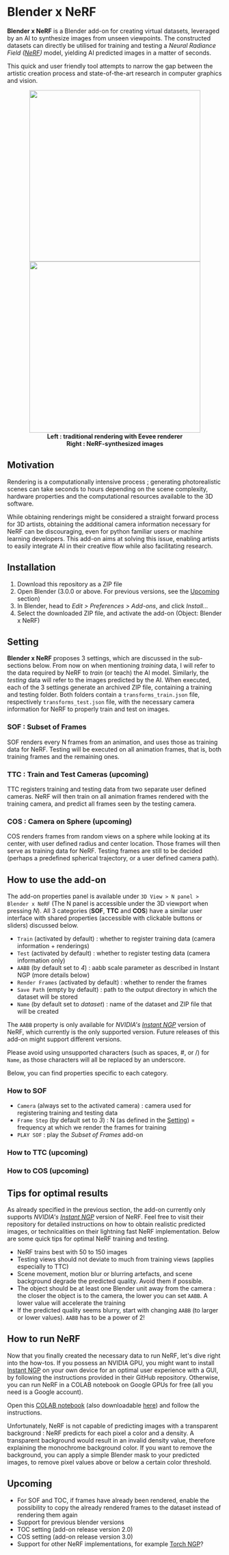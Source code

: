# Blender x NeRF

**Blender x NeRF** is a Blender add-on for creating virtual datasets, leveraged by an AI to synthesize images from unseen viewpoints. The constructed datasets can directly be utilised for training and testing a *Neural Radiance Field ([NeRF](https://www.matthewtancik.com/nerf))* model, yielding AI predicted images in a matter of seconds.

This quick and user friendly tool attempts to narrow the gap between the artistic creation process and state-of-the-art research in computer graphics and vision.

<p align='center'>
  <img src='https://maximeraafat.github.io/assets/posts/donut_3/Donut3_compressed.gif' width='400'/>
  <img src='https://maximeraafat.github.io/assets/posts/donut_3/Donut3_NeRF_compressed.gif' width='400'>
  <br>
  <b>
    Left : traditional rendering with Eevee renderer
    <br>
    Right : NeRF-synthesized images
  </b>
</p>

## Motivation

Rendering is a computationally intensive process ; generating photorealistic scenes can take seconds to hours depending on the scene complexity, hardware properties and the computational resources available to the 3D software.

While obtaining renderings might be considered a straight forward process for 3D artists, obtaining the additional camera information necessary for NeRF can be discouraging, even for python familiar users or machine learning developers. This add-on aims at solving this issue, enabling artists to easily integrate AI in their creative flow while also facilitating research.


## Installation

1. Download this repository as a ZIP file
2. Open Blender (3.0.0 or above. For previous versions, see the [Upcoming](#upcoming) section)
3. In Blender, head to *Edit > Preferences > Add-ons*, and click *Install...*
4. Select the downloaded ZIP file, and activate the add-on (Object: Blender x NeRF)


## Setting

**Blender x NeRF** proposes 3 settings, which are discussed in the sub-sections below. From now on when mentioning *training* data, I will refer to the data required by NeRF to *train* (or teach) the AI model. Similarly, the *testing* data will refer to the images predicted by the AI.
When executed, each of the 3 settings generate an archived ZIP file, containing a training and testing folder. Both folders contain a `transforms_train.json` file, respectively `transforms_test.json` file, with the necessary camera information for NeRF to properly train and test on images.

### SOF : Subset of Frames

SOF renders every N frames from an animation, and uses those as training data for NeRF. Testing will be executed on all animation frames, that is, both training frames and the remaining ones.

### TTC : Train and Test Cameras (upcoming)

TTC registers training and testing data from two separate user defined cameras. NeRF will then train on all animation frames rendered with the training camera, and predict all frames seen by the testing camera.

### COS : Camera on Sphere (upcoming)

COS renders frames from random views on a sphere while looking at its center, with user defined radius and center location. Those frames will then serve as training data for NeRF. Testing frames are still to be decided (perhaps a predefined spherical trajectory, or a user defined camera path).


## How to use the add-on

The add-on properties panel is available under `3D View > N panel > Blender x NeRF` (The N panel is accessible under the 3D viewport when pressing *N*). All 3 categories (**SOF**, **TTC** and **COS**) have a similar user interface with shared properties (accessible with clickable buttons or sliders) discussed below.

* `Train` (activated by default) : whether to register training data (camera information + renderings)
* `Test` (activated by default) : whether to register testing data (camera information only)
* `AABB` (by default set to *4*) : aabb scale parameter as described in Instant NGP (more details below)
* `Render Frames` (activated by default) : whether to render the frames
* `Save Path` (empty by default) : path to the output directory in which the dataset will be stored
* `Name` (by default set to *dataset*) : name of the dataset and ZIP file that will be created

The `AABB` property is only available for *NVIDIA's [Instant NGP](https://github.com/NVlabs/instant-ngp)* version of NeRF, which currently is the only supported version. Future releases of this add-on might support different versions.

Please avoid using unsupported characters (such as spaces, #, or /) for `Name`, as those characters will all be replaced by an underscore.

Below, you can find properties specific to each category.

### How to SOF

* `Camera` (always set to the activated camera) : camera used for registering training and testing data
* `Frame Step` (by default set to *3*) : N (as defined in the [Setting](#setting)) = frequency at which we render the frames for training
* `PLAY SOF` : play the *Subset of Frames* add-on

### How to TTC (upcoming)

### How to COS (upcoming)


## Tips for optimal results

As already specified in the previous section, the add-on currently only supports *NVIDIA's [Instant NGP](https://github.com/NVlabs/instant-ngp)* version of NeRF. Feel free to visit their repository for detailed instructions on how to obtain realistic predicted images, or technicalities on their lightning fast NeRF implementation. Below are some quick tips for optimal NeRF training and testing.

* NeRF trains best with 50 to 150 images
* Testing views should not deviate to much from training views (applies especially to TTC)
* Scene movement, motion blur or blurring artefacts, and scene background degrade the predicted quality. Avoid them if possible.
* The object should be at least one Blender unit away from the camera : the closer the object is to the camera, the lower you can set `AABB`. A lower value will accelerate the training
* If the predicted quality seems blurry, start with changing `AABB` (to larger or lower values). `AABB` has to be a power of 2!


## How to run NeRF

Now that you finally created the necessary data to run NeRF, let's dive right into the how-tos. If you possess an NVIDIA GPU, you might want to install [Instant NGP](https://github.com/NVlabs/instant-ngp) on your own device for an optimal user experience with a GUI, by following the instructions provided in their GitHub repository. Otherwise, you can run NeRF in a COLAB notebook on Google GPUs for free (all you need is a Google account).

Open this [COLAB notebook](https://drive.google.com/file/d/1Fbd985Bfj7BrTgriwmOKkuh-J40JjYHK/view?usp=sharing) (also downloadable [here](https://gist.github.com/maximeraafat/122a63c81affd6d574c67d187b82b0b0)) and follow the instructions.

Unfortunately, NeRF is not capable of predicting images with a transparent background : NeRF predicts for each pixel a color and a density. A transparent background would result in an invalid density value, therefore explaining the monochrome background color. If you want to remove the background, you can apply a simple Blender mask to your predicted images, to remove pixel values above or below a certain color threshold.

## Upcoming
* For SOF and TOC, if frames have already been rendered, enable the possibility to copy the already rendered frames to the dataset instead of rendering them again
* Support for previous blender versions
* TOC setting (add-on release version 2.0)
* COS setting (add-on release version 3.0)
* Support for other NeRF implementations, for example [Torch NGP](https://github.com/ashawkey/torch-ngp)?
<!--
* Extend add-on to Blender Market?
* Update testing.py to fit current version
* Once all settings are released : make quick explanatory video
-->
